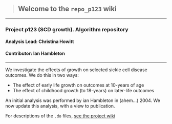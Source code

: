 > ## Welcome to the `repo_p123` wiki  
___
### Project p123 (SCD growth). Algorithm repository  
  
#### **Analysis Lead:** Christina Howitt  
#### **Contributor:** Ian Hambleton
___

We investigate the effects of growth on selected sickle cell disease outcomes. We do this in two ways:
- The effect of early life growth on outcomes at 10-years of age
- The effect of childhood growth (to 18-years) on later-life outcomes

An initial analysis was performed by ian Hambleton in (ahem...) 2004. We now update this analysis, with a view to publication.

For descriptions of the `.do` files, [see the project wiki](https://github.com/UWI-DataGroup/repo_p123/wiki)
